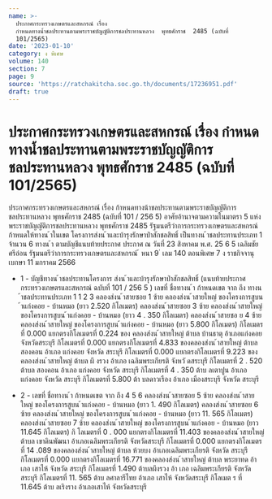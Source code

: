 ```yaml
---
name: >-
  ประกาศกระทรวงเกษตรและสหกรณ์ เรื่อง
  กำหนดทางน้ำชลประทานตามพระราชบัญญัติการชลประทานหลวง  พุทธศักราช  2485 (ฉบับที่
  101/2565)
date: '2023-01-10'
category: ง พิเศษ
volume: 140
section: 7
page: 9
source: 'https://ratchakitcha.soc.go.th/documents/17236951.pdf'
draft: true
---
```


# ประกาศกระทรวงเกษตรและสหกรณ์ เรื่อง กำหนดทางน้ำชลประทานตามพระราชบัญญัติการชลประทานหลวง  พุทธศักราช  2485 (ฉบับที่ 101/2565)

ประกาศกระทรวงเกษตรและสหกรณ์ เรื่อง ก้าหนดทางน้าชลประทานตามพระราชบัญญัติการชลประทานหลวง พุทธศักราช 2485 (ฉบับที่ 101 / 256 5) อาศัยอ้านาจตามความในมาตรา 5 แห่งพระราชบัญญัติการชลประทานหลวง พุทธศักราช 2485 รัฐมนตรีว่าการกระทรวงเกษตรและสหกรณ์ ก้าหนดให้ทางน ้าในเขต โครงการส่งน ้าและบ้ารุงรักษาป่าสักชลสิทธิ์ เป็นทางน ้าชลประทานประเภท 1 จ้านวน 6 ทางน ้า ตามบัญชีแนบท้ายประกาศ ประกาศ ณ วันที่ 23 สิงหาคม พ.ศ. 25 6 5 เฉลิมชัย ศรีอ่อน รัฐมนตรีว่าการกระทรวงเกษตรและสหกรณ์ ้ หนา 9 ่ เลม 140 ตอนพิเศษ 7 ง ราชกิจจานุเบกษา 11 มกราคม 2566

- 1 - บัญชีทางน ้าชลประทานโครงการ ส่งน ้าและบ้ารุงรักษาป่าสักชลสิทธิ์ (แนบท้ายประกาศกระทรวงเกษตรและสหกรณ์ ฉบับที่ 101 / 256 5 ) เลขที่ ชื่อทางน ้า ก้าหนดเขต จาก ถึง ทางน ้าชลประทานประเภท 1 1 2 3 คลองส่งน ้าสายซอย 1 ซ้าย คลองส่งน ้าสายใหญ่ ของโครงการสูบน ้าแก่งคอย - บ้านหมอ (ยาว 2.520 กิโลเมตร) คลองส่งน ้าสายซอย 3 ซ้าย คลองส่งน ้าสายใหญ่ ของโครงการสูบน ้าแก่งคอย - บ้านหมอ (ยาว 4 . 350 กิโลเมตร) คลองส่งน ้าสายซอ ย 4 ซ้าย คลองส่งน ้าสายใหญ่ ของโครงการสูบน ้าแก่งคอย - บ้านหมอ (ยาว 5.800 กิโลเมตร) กิโลเมตรที่ 0.000 แยกตรงกิโลเมตรที่ 0.224 ของ คลองส่งน ้าสายใหญ่ ต้าบล บ้านธาตุ อ้าเภอแก่งคอย จังหวัดสระบุรี กิโลเมตรที่ 0.000 แยกตรงกิโลเมตรที่ 4.833 ของคลองส่งน ้าสายใหญ่ ต้าบล สองคอน อ้าเภอ แก่งคอย จังหวัด สระบุรี กิโลเมตรที่ 0.000 แยกตรงกิโลเมตรที่ 9.223 ของคลองส่งน ้าสายใหญ่ ต้าบล ผึ งรวง อ้าเภอ เฉลิมพระเกียรติ จังหวั ดสระบุรี กิโลเมตรที่ 2 . 520 ต้าบล สองคอน อ้าเภอ แก่งคอย จังหวัด สระบุรี กิโลเมตรที่ 4 . 350 ต้าบ ลเตาปูน อ้าเภอ แก่งคอย จังหวัด สระบุรี กิโลเมตรที่ 5.800 ต้า บลดาวเรือง อ้าเภอ เมืองสระบุรี จังหวัด สระบุรี

- 2 - เลขที่ ชื่อทางน ้า ก้าหนดเขต จาก ถึง 4 5 6 คลองส่งน ้าสายซอย 5 ซ้าย คลองส่งน ้าสายใหญ่ ของโครงการสูบน ้าแก่งคอย - บ้านหมอ (ยาว 1. 490 กิโลเมตร) คลองส่งน ้าสายซอย 6 ซ้าย คลองส่งน ้าสายใหญ่ ของโครงการสูบน ้าแก่งคอย - บ้านหมอ (ยาว 11. 565 กิโลเมตร) คลองส่งน ้าสายซอย 7 ซ้าย คลองส่งน ้าสายใหญ่ ของโครงการสูบน ้าแก่งคอย - บ้านหมอ (ยาว 11.645 กิโลเมตร) กิ โลเมตรที่ 0 . 000 แยกตรงกิโลเมตรที่ 11.403 ของคลองส่งน ้าสายใหญ่ ต้าบล เขาดินพัฒนา อ้าเภอเฉลิมพระเกียรติ จังหวัดสระบุรี กิโลเมตรที่ 0.000 แยกตรงกิโลเมตรที่ 14 .089 ของคลองส่งน ้าสายใหญ่ ต้าบล ห้วยบง อ้าเภอเฉลิมพระเกียรติ จังหวัด สระบุรี กิโลเมตรที่ 0.000 แยกตรงกิโลเมตรที่ 16.771 ของคลองส่งน ้าสายใหญ่ ต้าบล พระยาทด อ้าเภอ เสาไห้ จังหวัด สระบุรี กิโลเมตรที่ 1.490 ต้าบลผึงรวง อ้า เภอ เฉลิมพระเกียรติ จังหวัดสระบุรี กิโลเมตรที่ 11. 565 ต้าบ ลศาลารีไทย อ้าเภอ เสาไห้ จังหวัดสระบุรี กิโลเมต ร ที่ 11.645 ต้าบ ลเริงราง อ้าเภอเสาไห้ จังหวัดสระบุรี
